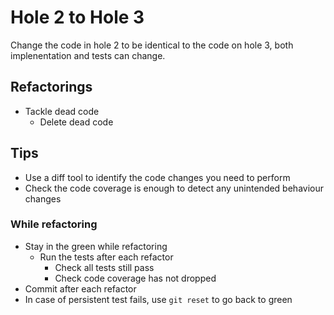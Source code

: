 # Hole 2 to Hole 3

Change the code in hole 2 to be identical to the code on hole 3, both implenentation and tests can change.

## Refactorings

- Tackle dead code
  - Delete dead code

## Tips

- Use a diff tool to identify the code changes you need to perform
- Check the code coverage is enough to detect any unintended behaviour changes

### While refactoring

- Stay in the green while refactoring
  - Run the tests after each refactor
    - Check all tests still pass
    - Check code coverage has not dropped
- Commit after each refactor
- In case of persistent test fails, use `git reset` to go back to green
